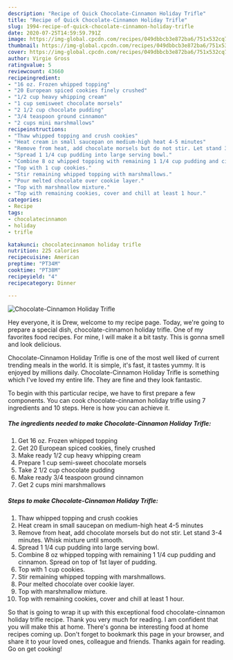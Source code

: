 ```yaml
---
description: "Recipe of Quick Chocolate-Cinnamon Holiday Trifle"
title: "Recipe of Quick Chocolate-Cinnamon Holiday Trifle"
slug: 1994-recipe-of-quick-chocolate-cinnamon-holiday-trifle
date: 2020-07-25T14:59:59.791Z
image: https://img-global.cpcdn.com/recipes/049dbbcb3e872ba6/751x532cq70/chocolate-cinnamon-holiday-trifle-recipe-main-photo.jpg
thumbnail: https://img-global.cpcdn.com/recipes/049dbbcb3e872ba6/751x532cq70/chocolate-cinnamon-holiday-trifle-recipe-main-photo.jpg
cover: https://img-global.cpcdn.com/recipes/049dbbcb3e872ba6/751x532cq70/chocolate-cinnamon-holiday-trifle-recipe-main-photo.jpg
author: Virgie Gross
ratingvalue: 5
reviewcount: 43660
recipeingredient:
- "16 oz. Frozen whipped topping"
- "20 European spiced cookies finely crushed"
- "1/2 cup heavy whipping cream"
- "1 cup semisweet chocolate morsels"
- "2 1/2 cup chocolate pudding"
- "3/4 teaspoon ground cinnamon"
- "2 cups mini marshmallows"
recipeinstructions:
- "Thaw whipped topping and crush cookies"
- "Heat cream in small saucepan on medium-high heat 4-5 minutes"
- "Remove from heat, add chocolate morsels but do not stir. Let stand 3-4 minutes. Whisk mixture until smooth."
- "Spread 1 1/4 cup pudding into large serving bowl."
- "Combine 8 oz whipped topping with remaining 1 1/4 cup pudding and cinnamon. Spread on top of 1st layer of pudding."
- "Top with 1 cup cookies."
- "Stir remaining whipped topping with marshmallows."
- "Pour melted chocolate over cookie layer."
- "Top with marshmallow mixture."
- "Top with remaining cookies, cover and chill at least 1 hour."
categories:
- Recipe
tags:
- chocolatecinnamon
- holiday
- trifle

katakunci: chocolatecinnamon holiday trifle 
nutrition: 225 calories
recipecuisine: American
preptime: "PT34M"
cooktime: "PT38M"
recipeyield: "4"
recipecategory: Dinner

---
```



![Chocolate-Cinnamon Holiday Trifle](https://img-global.cpcdn.com/recipes/049dbbcb3e872ba6/751x532cq70/chocolate-cinnamon-holiday-trifle-recipe-main-photo.jpg)

Hey everyone, it is Drew, welcome to my recipe page. Today, we're going to prepare a special dish, chocolate-cinnamon holiday trifle. One of my favorites food recipes. For mine, I will make it a bit tasty. This is gonna smell and look delicious.

Chocolate-Cinnamon Holiday Trifle is one of the most well liked of current trending meals in the world. It is simple, it's fast, it tastes yummy. It is enjoyed by millions daily. Chocolate-Cinnamon Holiday Trifle is something which I've loved my entire life. They are fine and they look fantastic.




To begin with this particular recipe, we have to first prepare a few components. You can cook chocolate-cinnamon holiday trifle using 7 ingredients and 10 steps. Here is how you can achieve it.

<!--inarticleads1-->

##### The ingredients needed to make Chocolate-Cinnamon Holiday Trifle:

1. Get 16 oz. Frozen whipped topping
1. Get 20 European spiced cookies, finely crushed
1. Make ready 1/2 cup heavy whipping cream
1. Prepare 1 cup semi-sweet chocolate morsels
1. Take 2 1/2 cup chocolate pudding
1. Make ready 3/4 teaspoon ground cinnamon
1. Get 2 cups mini marshmallows




<!--inarticleads2-->

##### Steps to make Chocolate-Cinnamon Holiday Trifle:

1. Thaw whipped topping and crush cookies
1. Heat cream in small saucepan on medium-high heat 4-5 minutes
1. Remove from heat, add chocolate morsels but do not stir. Let stand 3-4 minutes. Whisk mixture until smooth.
1. Spread 1 1/4 cup pudding into large serving bowl.
1. Combine 8 oz whipped topping with remaining 1 1/4 cup pudding and cinnamon. Spread on top of 1st layer of pudding.
1. Top with 1 cup cookies.
1. Stir remaining whipped topping with marshmallows.
1. Pour melted chocolate over cookie layer.
1. Top with marshmallow mixture.
1. Top with remaining cookies, cover and chill at least 1 hour.




So that is going to wrap it up with this exceptional food chocolate-cinnamon holiday trifle recipe. Thank you very much for reading. I am confident that you will make this at home. There's gonna be interesting food at home recipes coming up. Don't forget to bookmark this page in your browser, and share it to your loved ones, colleague and friends. Thanks again for reading. Go on get cooking!

